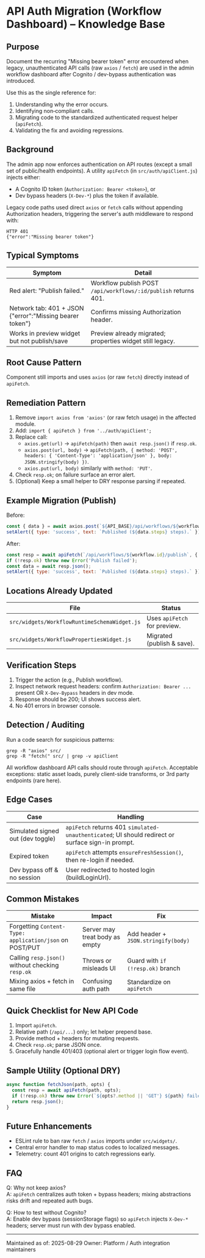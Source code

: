 # API Auth Migration (Workflow Dashboard) – Knowledge Base

## Purpose
Document the recurring "Missing bearer token" error encountered when legacy, unauthenticated API calls (raw `axios` / `fetch`) are used in the admin workflow dashboard after Cognito / dev-bypass authentication was introduced.

Use this as the single reference for:
1. Understanding why the error occurs.
2. Identifying non‑compliant calls.
3. Migrating code to the standardized authenticated request helper (`apiFetch`).
4. Validating the fix and avoiding regressions.

## Background
The admin app now enforces authentication on API routes (except a small set of public/health endpoints). A utility `apiFetch` (in `src/auth/apiClient.js`) injects either:
- A Cognito ID token (`Authorization: Bearer <token>`), or
- Dev bypass headers (`X-Dev-*`) plus the token if available.

Legacy code paths used direct `axios` or `fetch` calls without appending Authorization headers, triggering the server's auth middleware to respond with:
```
HTTP 401
{"error":"Missing bearer token"}
```

## Typical Symptoms
| Symptom | Detail |
|---------|--------|
| Red alert: "Publish failed." | Workflow publish POST `/api/workflows/:id/publish` returns 401. |
| Network tab: 401 + JSON {"error":"Missing bearer token"} | Confirms missing Authorization header. |
| Works in preview widget but not publish/save | Preview already migrated; properties widget still legacy. |

## Root Cause Pattern
Component still imports and uses `axios` (or raw `fetch`) directly instead of `apiFetch`.

## Remediation Pattern
1. Remove `import axios from 'axios'` (or raw fetch usage) in the affected module.
2. Add: `import { apiFetch } from '../auth/apiClient';`
3. Replace call:
   - `axios.get(url)` → `apiFetch(path)` then `await resp.json()` if `resp.ok`.
   - `axios.post(url, body)` → `apiFetch(path, { method: 'POST', headers: { 'Content-Type': 'application/json' }, body: JSON.stringify(body) })`.
   - `axios.put(url, body)` similarly with `method: 'PUT'`.
4. Check `resp.ok`; on failure surface an error alert.
5. (Optional) Keep a small helper to DRY response parsing if repeated.

## Example Migration (Publish)
Before:
```js
const { data } = await axios.post(`${API_BASE}/api/workflows/${workflow.id}/publish`);
setAlert({ type: 'success', text: `Published (${data.steps} steps).` });
```
After:
```js
const resp = await apiFetch(`/api/workflows/${workflow.id}/publish`, { method: 'POST' });
if (!resp.ok) throw new Error('Publish failed');
const data = await resp.json();
setAlert({ type: 'success', text: `Published (${data.steps} steps).` });
```

## Locations Already Updated
| File | Status |
|------|--------|
| `src/widgets/WorkflowRuntimeSchemaWidget.js` | Uses `apiFetch` for preview. |
| `src/widgets/WorkflowPropertiesWidget.js` | Migrated (publish & save). |

## Verification Steps
1. Trigger the action (e.g., Publish workflow).
2. Inspect network request headers: confirm `Authorization: Bearer ...` present OR `X-Dev-Bypass` headers in dev mode.
3. Response should be 200; UI shows success alert.
4. No 401 errors in browser console.

## Detection / Auditing
Run a code search for suspicious patterns:
```
grep -R "axios" src/
grep -R "fetch(" src/ | grep -v apiClient
```
All workflow dashboard API calls should route through `apiFetch`. Acceptable exceptions: static asset loads, purely client-side transforms, or 3rd party endpoints (rare here).

## Edge Cases
| Case | Handling |
|------|----------|
| Simulated signed out (dev toggle) | `apiFetch` returns 401 `simulated-unauthenticated`; UI should redirect or surface sign-in prompt. |
| Expired token | `apiFetch` attempts `ensureFreshSession()`, then re-login if needed. |
| Dev bypass off & no session | User redirected to hosted login (buildLoginUrl). |

## Common Mistakes
| Mistake | Impact | Fix |
|---------|--------|-----|
| Forgetting `Content-Type: application/json` on POST/PUT | Server may treat body as empty | Add header + `JSON.stringify(body)` |
| Calling `resp.json()` without checking `resp.ok` | Throws or misleads UI | Guard with `if (!resp.ok)` branch |
| Mixing axios + fetch in same file | Confusing auth path | Standardize on `apiFetch` |

## Quick Checklist for New API Code
1. Import `apiFetch`.
2. Relative path (`/api/...`) only; let helper prepend base.
3. Provide method + headers for mutating requests.
4. Check `resp.ok`; parse JSON once.
5. Gracefully handle 401/403 (optional alert or trigger login flow event).

## Sample Utility (Optional DRY)
```js
async function fetchJson(path, opts) {
  const resp = await apiFetch(path, opts);
  if (!resp.ok) throw new Error(`${opts?.method || 'GET'} ${path} failed: ${resp.status}`);
  return resp.json();
}
```

## Future Enhancements
- ESLint rule to ban raw `fetch` / `axios` imports under `src/widgets/`.
- Central error handler to map status codes to localized messages.
- Telemetry: count 401 origins to catch regressions early.

## FAQ
Q: Why not keep axios?  
A: `apiFetch` centralizes auth token + bypass headers; mixing abstractions risks drift and repeated auth bugs.

Q: How to test without Cognito?  
A: Enable dev bypass (sessionStorage flags) so `apiFetch` injects `X-Dev-*` headers; server must run with dev bypass enabled.

---
Maintained as of: 2025-08-29
Owner: Platform / Auth integration maintainers
